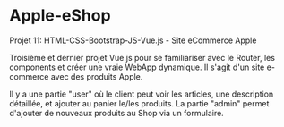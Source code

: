 # Apple-eShop
Projet 11: HTML-CSS-Bootstrap-JS-Vue.js - Site eCommerce Apple

Troisième et dernier projet Vue.js pour se familiariser avec le Router, les components et créer une vraie WebApp dynamique. Il s'agit d'un site e-commerce avec des produits Apple.

Il y a une partie "user" où le client peut voir les articles, une description détaillée, et ajouter au panier le/les produits.
La partie "admin" permet d'ajouter de nouveaux produits au Shop via un formulaire.
